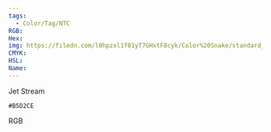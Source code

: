 ```yaml
---
tags:
  - Color/Tag/NTC
RGB:
Hex:
img: https://filedn.com/l0hpzxl1f01yT7GHxtF8cyk/Color%20Snake/standard_csv_to_svg/B5D2CE.svg
CMYK:
HSL:
Name:
---
```

Jet Stream
```palette
#B5D2CE
```
RGB
